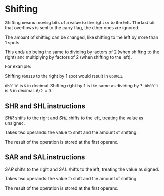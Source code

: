 # Shifting

Shifting means moving bits of a value to the right or to the left. The last bit that overflows is sent to the carry flag, the other ones are ignored.

The amount of shifting can be changed, like shifting to the left by more than 1 spots. 

This ends up being the same to dividing by factors of 2 (when shifting to the right) and multiplying by factors of 2 (when shifting to the left).

For example:

Shifting `0b0110` to the right by 1 spot would result in `0b0011`.

`0b0110` is `6` in decimal.
Shifting right by 1 is the same as dividing by 2.
`0b0011` is `3` in decimal.
`6/2 = 3`.

## SHR and SHL instructions

_SHR_ shifts to the right and _SHL_ shifts to the left, treating the value as unsigned.

Takes two operands: the value to shift and the amount of shifting.

The result of the operation is stored at the first operand.

## SAR and SAL instructions

_SAR_ shifts to the right and _SAL_ shifts to the left, treating the value as signed.

Takes two operands: the value to shift and the amount of shifting.

The result of the operation is stored at the first operand.

